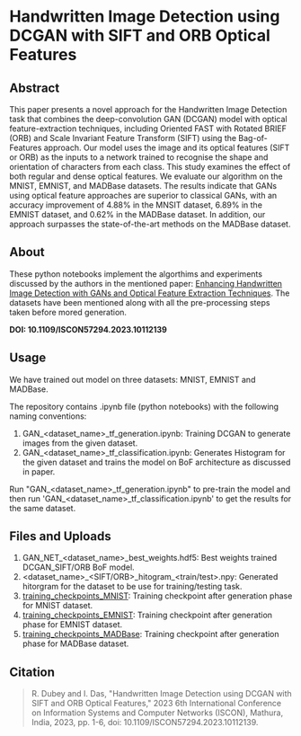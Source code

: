 # Handwritten Image Detection using DCGAN with SIFT and ORB Optical Features

## Abstract
This paper presents a novel approach for the Handwritten Image Detection task that combines the deep-convolution GAN (DCGAN) model with optical feature-extraction techniques, including Oriented FAST with Rotated BRIEF (ORB) and Scale Invariant Feature Transform (SIFT) using the Bag-of-Features approach. Our model uses the image and its optical features (SIFT or ORB) as the inputs to a network trained to recognise the shape and orientation of characters from each class. This study examines the effect of both regular and dense optical features. We evaluate our algorithm on the MNIST, EMNIST, and MADBase datasets. The results indicate that GANs using optical feature approaches are superior to classical GANs, with an accuracy improvement of 4.88% in the MNSIT dataset, 6.89% in the EMNIST dataset, and 0.62% in the MADBase dataset. In addition, our approach surpasses the state-of-the-art methods on the MADBase dataset.

## About
These python notebooks implement the algorthims and experiments discussed by the authors in the mentioned paper: [Enhancing Handwritten Image Detection with GANs and Optical Feature Extraction Techniques](https://ieeexplore.ieee.org/document/10112139). The datasets have been mentioned along with all the pre-processing steps taken before mored generation.

**DOI: 10.1109/ISCON57294.2023.10112139**

## Usage
We have trained out model on three datasets: MNIST, EMNIST and MADBase.

The repository contains .ipynb file (python notebooks) with the following naming conventions:
1. GAN\_<dataset\_name>\_tf\_generation.ipynb: Training DCGAN to generate images from the given dataset.
2. GAN\_<dataset\_name>\_tf\_classification.ipynb: Generates Histogram for the given dataset and trains the model on BoF architecture as discussed in paper.

Run "GAN\_<dataset\_name>\_tf\_generation.ipynb" to pre-train the model and then run 'GAN\_<dataset_name>\_tf\_classification.ipynb' to get the results for the same dataset.

## Files and Uploads
1. GAN\_NET\_<dataset\_name>\_best\_weights.hdf5: Best weights trained DCGAN\_SIFT/ORB BoF model.
2. <dataset\_name>\_<SIFT/ORB>\_hitogram\_<train/test>.npy: Generated hitorgram for the dataset to be use for training/testing task.
3. [training\_checkpoints\_MNIST](https://drive.google.com/drive/folders/1669LBwHefgKl6UW8yVOTTDSwrztJl5qb?usp=share_link): Training checkpoint after generation phase for MNIST dataset.
4. [training\_checkpoints\_EMNIST](https://drive.google.com/drive/folders/1sBE9lHuJAQoCsLsJN1n7xkjV_YV5wgnC?usp=share_link): Training checkpoint after generation phase for EMNIST dataset.
5. [training\_checkpoints\_MADBase](https://drive.google.com/drive/folders/1mdAARbGvWNBCaPYBuVnBu96mSSPAC_ei?usp=share_link): Training checkpoint after generation phase for MADBase dataset.

## Citation
> R. Dubey and I. Das, "Handwritten Image Detection using DCGAN with SIFT and ORB Optical Features," 2023 6th International Conference on Information Systems and Computer Networks (ISCON), Mathura, India, 2023, pp. 1-6, doi: 10.1109/ISCON57294.2023.10112139.


